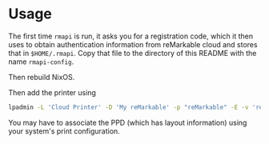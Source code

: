 # Usage

The first time `rmapi` is run, it asks you for a registration code, which it then uses to obtain authentication information from reMarkable cloud and stores that in `$HOME/.rmapi`. Copy that file to the directory of this README with the name `rmapi-config`.

Then rebuild NixOS.

Then add the printer using

```bash
lpadmin -L 'Cloud Printer' -D 'My reMarkable' -p "reMarkable" -E -v 'remarkable:/Print'
```

You may have to associate the PPD (which has layout information) using your system's print configuration.